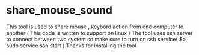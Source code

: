 # share_mouse_sound
This tool is used to share mouse , keybord action from one computer to another ( This code is written to support on linux )
The tool uses ssh server to connect between two system so make sure to turn on ssh service( $> sudo service ssh start ) 
Thanks for installing the tool 
